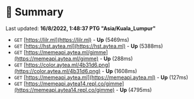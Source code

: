 # 📖 Summary
Last updated: **16/8/2022, 1:48:37 PTG "Asia/Kuala_Lumpur"**

- `GET` [https://lilr.ml](https://lilr.ml) - **Up** (5469ms)
- `GET` [https://hst.aytea.ml](https://hst.aytea.ml) - **Up** (5388ms)
- `GET` [https://memeapi.aytea.ml/gimme](https://memeapi.aytea.ml/gimme) - **Up** (288ms)
- `GET` [https://color.aytea.ml/4b31d6.png](https://color.aytea.ml/4b31d6.png) - **Up** (1608ms)
- `GET` [https://memeapi.aytea.ml](https://memeapi.aytea.ml) - **Up** (127ms)
- `GET` [https://memeapi.aytea14.repl.co/gimme](https://memeapi.aytea14.repl.co/gimme) - **Up** (4795ms)
